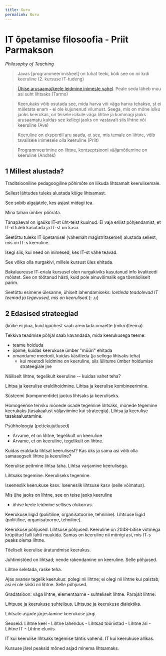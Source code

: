 ```yaml
---
title: Guru
permalink: Guru
---
```



# IT õpetamise filosoofia - Priit Parmakson

_Philosophy of Teaching_

> Javas [programmeerimiskeel] on tuhat teeki, kõik see on nii krdi keeruline (2. kursuse IT-tudeng)

> [Ühise arusaama/keele leidmine inimeste vahel](https://s-media-cache-ak0.pinimg.com/564x/3c/e1/ab/3ce1ab27eb74e6769e6436a6fe32f933.jpg). Peale seda läheb muu asi suht lihtsaks (Tarmo)

> Keerukaks võib osutada see, mida harva või väga harva tehakse, st ei mäletata enam - ei ole kujunenud vilumust.
Seega, mis on mõne isiku jaoks keerukas, on teisele isikule väga lihtne ja kummagi jaoks arusaamatu kuidas see kellegi jaoks on vastavalt siis lihtne või keeruline (Ave)

> Keeruline on eksperdil aru saada, et see, mis temale on lihtne, võib tavalisele inimesele olla keeruline (Priit)

> Programmeerimine on lihtne, kontseptsiooni väljamõtlemine on keeruline (Andres)

## 1 Millest alustada?

Traditsiooniline pedagoogiline põhimõte on liikuda lihtsamalt keerulisemale.

Sellest lähtudes tuleks alustada kõige lihtsamast.

See sobib algajatele, kes asjast midagi tea.

Mina tahan ümber pöörata. 

Tänapäeval on igaüks IT-st üht-teist kuulnud. Ei vaja erilist põhjendamist, et IT-d tuleb kasutada ja IT-st on kasu.

Seetõttu tuleks IT õpetamisel (vähemalt magistritasemel) alustada sellest, mis on IT-s keeruline.

Isegi siis, kui need on inimesed, kes IT-st vähe teavad.

See võiks olla nurgakivi, millele kursust üles ehitada.

Bakalaureuse IT-eriala kursusel olen nurgakiviks kasutanud info kvaliteedi mõistet. See on töötanud hästi, kuid pole ainuvõimalik ega tõenäoliselt parim.

Seetõttu esimene ülesanne, ühiselt lahendamiseks: *loetleda teadolevad IT teemad ja tegevused, mis on keerulised.*{: .u}

## 2 Edasised strateegiad

(kõike ei jõua, kuid igaühest saab arendada omaette (mikro)teema)

Tekkiva teadmise põhjal saab kavandada, mida keerukusega teeme:

- teame hoiduda
- õpime, kuidas keerukuse ümber "müüri" ehitada
- omandame meetodi, kuidas käsitleda (ja sellega lihtsaks teha)
  - kui meetodi leidmine on keeruline, siis lülitume ümber hoidumise strateegiale
jne

Näiliselt lihtne, tegelikult keeruline -- kuidas vahet teha?

Lihtsa ja keerulise eraldihoidmine. Lihtsa ja keerulise kombineerimine.

Süsteemi (komponentide) jaotus lihtsaks ja keeruliseks.

Homogeense terviku mõnede osade tegemine lihtsaks, mõnede tegemine keerukaks (tasakaalust väljaviimine kui strateegia). Lihtsa ja keerulise tasakaalustamine.

Psühholoogia (pettekujutlused)
- Arvame, et on lihtne, tegelikult on keeruline
- Arvame, et on keeruline, tegelikult on lihtne.

Kuidas eraldada lihtsat keerulisest?
Kas üks ja sama asi võib olla samaaegselt lihtne ja keeruline?

Keerulise peitmine lihtsa taha. Lihtsa varjamine keerulisega.

Lihtsaks tegemine. Keeruliseks tegemine.

Iseeneslik keerukuse kasv. Iseeneslik lihtsuse kasv (selle võimatus).

Mis ühe jaoks on lihtne, see on teise jaoks keeruline
- ühise keele leidmine sellises olukorras.

Keerukuse liigid (poliitiline, organisatoorne, tehniline). Lihtsuse liigid (poliitiline, organisatoorne, tehniline).

Keerukuse põhjused. Lihtsuse põhjused. Keeruline on 2048-bitise võtmega krüptitud faili lahti muukida. Samas on keeruline nii mõnigi asi, mis IT-s peaks olema lihtne.

Tõeliselt keerulise äratundmise keerukus.

Juhtimistõed on lihtsad; nende rakendamine on keeruline. Selle põhjused.

Lihtne seletada, raske teha.

Ajas avanev tegelik keerukus: polegi nii lihtne; ei olegi nii lihtne kui paistab; asi ei ole siiski nii lihtne. Selle põhjused.

Gradatsioon: väga lihtne, elementaarne - suhteliselt lihtne. Parajalt lihtne.

Lihtsuse ja keerukuse suhtelisus. Lihtsuse ja keerukuse dialektika.

Lihtsate asjade järjestamine keerukuse järgi.

Seoseid: Lihtne keel - Lihtne lahendus - Lihtsad tööriistad - Lihtne äri - Lihtne IT - Lihtne eluviis

IT kui keerulise lihtsaks tegemise tähtis vahend. IT kui keerukuse allikas.

Kursuse järel peaksid mõned asjad minema lihtsamaks.